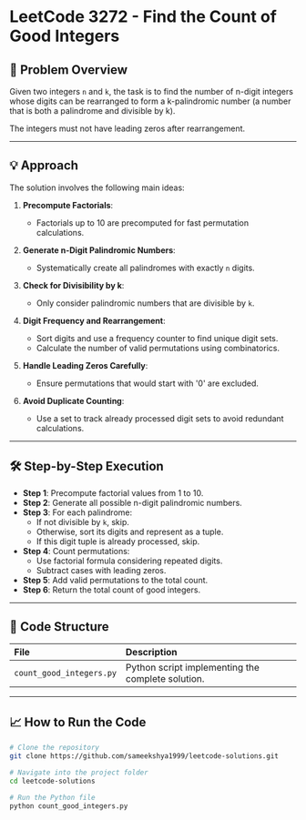 # LeetCode 3272 - Find the Count of Good Integers

## 🧠 Problem Overview

Given two integers `n` and `k`, the task is to find the number of n-digit integers whose digits can be rearranged to form a k-palindromic number (a number that is both a palindrome and divisible by k).

The integers must not have leading zeros after rearrangement.

---

## 💡 Approach

The solution involves the following main ideas:

1. **Precompute Factorials**:
   - Factorials up to 10 are precomputed for fast permutation calculations.

2. **Generate n-Digit Palindromic Numbers**:
   - Systematically create all palindromes with exactly `n` digits.

3. **Check for Divisibility by k**:
   - Only consider palindromic numbers that are divisible by `k`.

4. **Digit Frequency and Rearrangement**:
   - Sort digits and use a frequency counter to find unique digit sets.
   - Calculate the number of valid permutations using combinatorics.

5. **Handle Leading Zeros Carefully**:
   - Ensure permutations that would start with '0' are excluded.

6. **Avoid Duplicate Counting**:
   - Use a set to track already processed digit sets to avoid redundant calculations.

---

## 🛠 Step-by-Step Execution

- **Step 1**: Precompute factorial values from 1 to 10.
- **Step 2**: Generate all possible n-digit palindromic numbers.
- **Step 3**: For each palindrome:
  - If not divisible by `k`, skip.
  - Otherwise, sort its digits and represent as a tuple.
  - If this digit tuple is already processed, skip.
- **Step 4**: Count permutations:
  - Use factorial formula considering repeated digits.
  - Subtract cases with leading zeros.
- **Step 5**: Add valid permutations to the total count.
- **Step 6**: Return the total count of good integers.

---

## 📁 Code Structure

| File | Description |
|:---|:---|
| `count_good_integers.py` | Python script implementing the complete solution. |

---

## 📈 How to Run the Code

```bash
# Clone the repository
git clone https://github.com/sameekshya1999/leetcode-solutions.git

# Navigate into the project folder
cd leetcode-solutions

# Run the Python file
python count_good_integers.py
